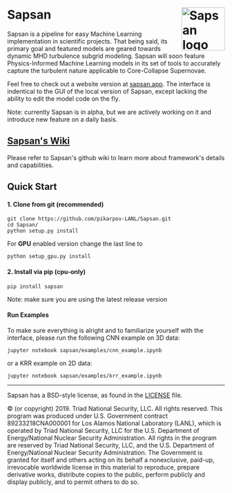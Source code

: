 # Sapsan  <a href="http://sapsan.app"><img src="https://github.com/pikarpov-LANL/Sapsan/blob/images/docs/images/logo3_black_slim_notitle_whitebg.png?raw=true"  alt="Sapsan logo" align="right" width="100"></a>

Sapsan is a pipeline for easy Machine Learning implementation in scientific projects. That being said, its primary goal and featured models are geared towards dynamic MHD turbulence subgrid modeling. Sapsan will soon feature Physics-Informed Machine Learning models in its set of tools to accurately capture the turbulent nature applicable to Core-Collapse Supernovae.

Feel free to check out a website version at [sapsan.app](http://sapsan.app). The interface is indentical to the GUI of the local version of Sapsan, except lacking the ability to edit the model code on the fly.

Note: currently Sapsan is in alpha, but we are actively working on it and introduce new feature on a daily basis.

## [Sapsan's Wiki](https://github.com/pikarpov-LANL/Sapsan/wiki)

Please refer to Sapsan's github wiki to learn more about framework's details and capabilities.

## Quick Start

#### 1. Clone from git (recommended)
```shell script
git clone https://github.com/pikarpov-LANL/Sapsan.git
cd Sapsan/
python setup.py install
```

For **GPU** enabled version change the last line to
```shell script
python setup_gpu.py install
```

#### 2. Install via pip (cpu-only)
```shell script
pip install sapsan
```

Note: make sure you are using the latest release version

#### Run Examples

To make sure everything is alright and to familiarize yourself with the interface, please run the following CNN example on 3D data:
```shell script
jupyter notebook sapsan/examples/cnn_example.ipynb
```
or a KRR example on 2D data:
```shell script
jupyter notebook sapsan/examples/krr_example.ipynb
```




-------
Sapsan has a BSD-style license, as found in the [LICENSE](https://github.com/pikarpov-LANL/Sapsan/blob/master/LICENSE) file.

© (or copyright) 2019. Triad National Security, LLC. All rights reserved.
This program was produced under U.S. Government contract 89233218CNA000001 for Los Alamos
National Laboratory (LANL), which is operated by Triad National Security, LLC for the U.S.
Department of Energy/National Nuclear Security Administration. All rights in the program are
reserved by Triad National Security, LLC, and the U.S. Department of Energy/National Nuclear
Security Administration. The Government is granted for itself and others acting on its behalf a
nonexclusive, paid-up, irrevocable worldwide license in this material to reproduce, prepare
derivative works, distribute copies to the public, perform publicly and display publicly, and to permit
others to do so.
